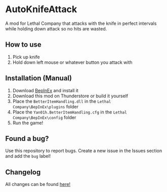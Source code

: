 # AutoKnifeAttack

A mod for Lethal Company that attacks with the knife in perfect intervals while holding down attack so no hits are wasted.

## How to use

1. Pick up knife
2. Hold down left mouse or whatever button you attack with

## Installation (Manual)

1. Download [BepInEx](https://thunderstore.io/c/lethal-company/p/BepInEx/BepInExPack/) and install it
2. Download this mod on Thunderstore or build it yourself
3. Place the `BetterItemHandling.dll` in the `Lethal Company\BepInEx\plugins` folder
4. Place the `Yan01h.BetterItemHandling.cfg` in the `Lethal Company\BepInEx\config` folder
5. Run the game!

## Found a bug?

Use this repository to report bugs. Create a new issue in the Issues section and add the `bug` label!

## Changelog

All changes can be found [here!](CHANGELOG.md)
